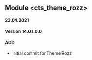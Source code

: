 ## Module <cts_theme_rozz>

#### 23.04.2021
#### Version 14.0.1.0.0
#### ADD
- Initial commit for Theme Rozz